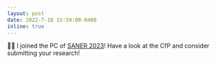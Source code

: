 ```yaml
---
layout: post
date: 2022-7-18 15:59:00-0400
inline: true
---
```


:man_technologist: I joined the PC of [SANER 2023](https://saner2023.must.edu.mo/programCommittee)! Have a look at the CfP and consider submitting your research!